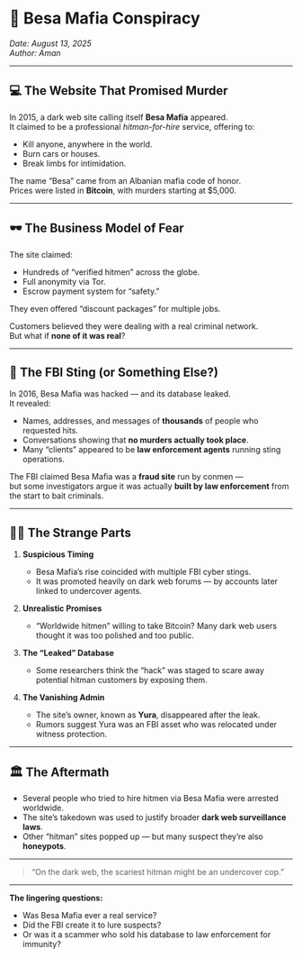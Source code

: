 # 🔪 Besa Mafia Conspiracy

*Date: August 13, 2025*  
*Author: Aman*

---

## 💻 The Website That Promised Murder

In 2015, a dark web site calling itself **Besa Mafia** appeared.  
It claimed to be a professional *hitman-for-hire* service, offering to:

- Kill anyone, anywhere in the world.
- Burn cars or houses.
- Break limbs for intimidation.

The name “Besa” came from an Albanian mafia code of honor.  
Prices were listed in **Bitcoin**, with murders starting at $5,000.

---

## 🕶️ The Business Model of Fear

The site claimed:

- Hundreds of “verified hitmen” across the globe.
- Full anonymity via Tor.
- Escrow payment system for “safety.”

They even offered “discount packages” for multiple jobs.

Customers believed they were dealing with a real criminal network.  
But what if **none of it was real**?

---

## 🚨 The FBI Sting (or Something Else?)

In 2016, Besa Mafia was hacked — and its database leaked.  
It revealed:

- Names, addresses, and messages of **thousands** of people who requested hits.
- Conversations showing that **no murders actually took place**.
- Many “clients” appeared to be **law enforcement agents** running sting operations.

The FBI claimed Besa Mafia was a **fraud site** run by conmen —  
but some investigators argue it was actually **built by law enforcement** from the start to bait criminals.

---

## 🕵️‍♂️ The Strange Parts

1. **Suspicious Timing**  
   - Besa Mafia’s rise coincided with multiple FBI cyber stings.
   - It was promoted heavily on dark web forums — by accounts later linked to undercover agents.

2. **Unrealistic Promises**  
   - “Worldwide hitmen” willing to take Bitcoin? Many dark web users thought it was too polished and too public.

3. **The “Leaked” Database**  
   - Some researchers think the “hack” was staged to scare away potential hitman customers by exposing them.

4. **The Vanishing Admin**  
   - The site’s owner, known as **Yura**, disappeared after the leak.  
   - Rumors suggest Yura was an FBI asset who was relocated under witness protection.

---

## 🏛️ The Aftermath

- Several people who tried to hire hitmen via Besa Mafia were arrested worldwide.
- The site’s takedown was used to justify broader **dark web surveillance laws**.
- Other “hitman” sites popped up — but many suspect they’re also **honeypots**.

---

> “On the dark web, the scariest hitman might be an undercover cop.”

---

**The lingering questions:**
- Was Besa Mafia ever a real service?
- Did the FBI create it to lure suspects?
- Or was it a scammer who sold his database to law enforcement for immunity?
